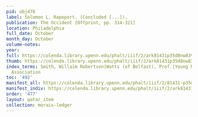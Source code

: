 ```yaml
---
pid: obj478
label: Solomon L. Rapoport. (Concluded [...]).
publication: The Occident [Offprint, pp. 314-321]
location: Philadelphia
full_date: October
month_day: October
volume-notes:
year:
full: https://colenda.library.upenn.edu/phalt/iiif/2/ark81431p35d8nw83%2FSHA256E-s7370077--6d6534f8852b056269695450057bb4ef7ec05cffc221090f22e86b7d1a3249f5.jpeg/full/3500,/0/default.jpg
thumb: https://colenda.library.upenn.edu/phalt/iiif/2/ark81431p35d8nw83%2FSHA256E-s7370077--6d6534f8852b056269695450057bb4ef7ec05cffc221090f22e86b7d1a3249f5.jpeg/full/!200,200/0/default.jpg
index_terms: Smith, Willaim Robertson|Watts (of Belfast), Prof.|Young Men?s Hebrew
  Association
toc: '492'
manifest_all: https://colenda.library.upenn.edu/phalt/iiif/2/81431-p35d8nw83/manifest
manifest_indiv: https://colenda.library.upenn.edu/phalt/iiif/2/ark81431p35d8nw83%2FSHA256E-s7370077--6d6534f8852b056269695450057bb4ef7ec05cffc221090f22e86b7d1a3249f5.jpeg
order: '477'
layout: qatar_item
collection: morais-ledger
---
```

